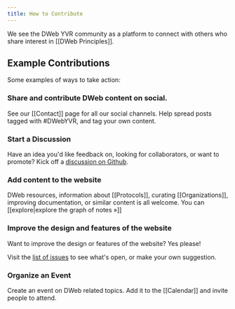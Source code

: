 ```yaml
---
title: How to Contribute
---
```


We see the DWeb YVR community as a platform to connect with others who share interest in [[DWeb Principles]].

## Example Contributions

Some examples of ways to take action:

### Share and contribute DWeb content on social.

See our [[Contact]] page for all our social channels. Help spread posts tagged with #DWebYVR, and tag your own content.

### Start a Discussion

Have an idea you'd like feedback on, looking for collaborators, or want to promote? Kick off a [discussion on Github](https://github.com/orgs/DWebYVR/discussions).

### Add content to the website

DWeb resources, information about [[Protocols]], curating [[Organizations]], improving documentation, or similar content is all welcome. You can [[explore|explore the graph of notes »]]

### Improve the design and features of the website

Want to improve the design or features of the website? Yes please!

Visit the [list of issues](https://github.com/DWebYVR/notes/issues) to see what's open, or make your own suggestion.

### Organize an Event

Create an event on DWeb related topics. Add it to the [[Calendar]] and invite people to attend.